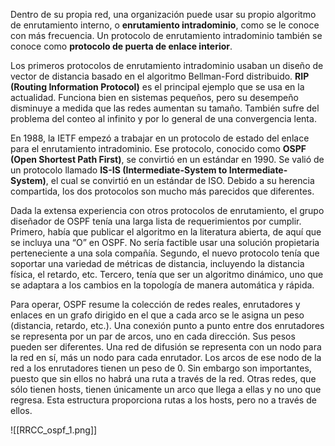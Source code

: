 Dentro de su propia red, una organización puede usar su propio algoritmo de enrutamiento interno, o **enrutamiento intradominio**, como se le conoce con más frecuencia. Un protocolo de enrutamiento intradominio también se conoce como **protocolo de puerta de enlace interior**.

Los primeros protocolos de enrutamiento intradominio usaban un diseño de vector de distancia basado en el algoritmo Bellman-Ford distribuido. **RIP (Routing Information Protocol)** es el principal ejemplo que se usa en la actualidad. Funciona bien en sistemas pequeños, pero su desempeño disminuye a medida que las redes aumentan su tamaño. También sufre del problema del conteo al infinito y por lo general de una convergencia lenta.

En 1988, la IETF empezó a trabajar en un protocolo de estado del enlace para el enrutamiento intradominio. Ese protocolo, conocido como **OSPF (Open Shortest Path First)**, se convirtió en un estándar en 1990. Se valió de un protocolo llamado **IS-IS (Intermediate-System to Intermediate-System)**, el cual se convirtió en un estándar de ISO. Debido a su herencia compartida, los dos protocolos son mucho más parecidos que diferentes.

Dada la extensa experiencia con otros protocolos de enrutamiento, el grupo diseñador de OSPF tenía una larga lista de requerimientos por cumplir. Primero, había que publicar el algoritmo en la literatura abierta, de aquí que se incluya una “O” en OSPF. No sería factible usar una solución propietaria perteneciente a una sola compañía. Segundo, el nuevo protocolo tenía que soportar una variedad de métricas de distancia, incluyendo la distancia física, el retardo, etc. Tercero, tenía que ser un algoritmo dinámico, uno que se adaptara a los cambios en la topología de manera automática y rápida.

Para operar, OSPF resume la colección de redes reales, enrutadores y enlaces en un grafo dirigido en el que a cada arco se le asigna un peso (distancia, retardo, etc.). Una conexión punto a punto entre dos enrutadores se representa por un par de arcos, uno en cada dirección. Sus pesos pueden ser diferentes. Una red de difusión se representa con un nodo para la red en sí, más un nodo para cada enrutador. Los arcos de ese nodo de la red a los enrutadores tienen un peso de 0. Sin embargo son importantes, puesto que sin ellos no habrá una ruta a través de la red. Otras redes, que sólo tienen hosts, tienen únicamente un arco que llega a ellas y no uno que regresa. Esta estructura proporciona rutas a los hosts, pero no a través de ellos.

![[RRCC_ospf_1.png]]